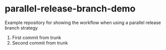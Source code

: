 # parallel-release-branch-demo
Example repository for showing the workflow when using a parallel release branch strategy

1. First commit from trunk
1. Second commit from trunk
